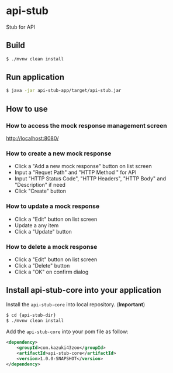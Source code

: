 # api-stub
Stub for API

## Build

```bash
$ ./mvnw clean install
```

## Run application

```bash
$ java -jar api-stub-app/target/api-stub.jar
```

## How to use

### How to access the mock response management screen

[http://localhost:8080/](http://localhost:8080/)

### How to create a new mock response

* Click a "Add a new mock response" button on list screen
* Input a "Requet Path" and "HTTP Method " for API
* Input "HTTP Status Code", "HTTP Headers", "HTTP Body" and "Description" if need
* Click "Create" button

### How to update a mock response

* Click a "Edit" button on list screen
* Update a any item
* Click a "Update" button

### How to delete a mock response

* Click a "Edit" button on list screen
* Click a "Delete" button
* Click a "OK" on confirm dialog

## Install api-stub-core into your application

Install the `api-stub-core` into local repository. (**Important**)

```bash
$ cd {api-stub-dir}
$ ./mvnw clean install
```

Add the `api-stub-core` into your pom file as follow:

```xml
<dependency>
    <groupId>com.kazuki43zoo</groupId>
    <artifactId>api-stub-core</artifactId>
    <version>1.0.0-SNAPSHOT</version>
</dependency>
```
